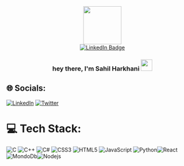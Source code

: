 <div id="header" align="center">
  <img src = "https://media.giphy.com/media/qgQUggAC3Pfv687qPC/giphy.gif" width="100" >
</div>
<div id="badges" align="center">
  <a href="www.linkedin.com/in/sahil-harkhani-59a124235">
    <img src="https://img.shields.io/badge/LinkedIn-blue?style=for-the-badge&logo=linkedin&logoColor=white" alt="LinkedIn Badge"/>
  </a>
</div>
<div id = "counter" align = "center">
<img src="https://komarev.com/ghpvc/?username=sahilharhani56&style=flat-square&color=blue" alt=""/>
</div>
<h3 align = "center">
  hey there, I'm Sahil Harkhani
  <img src="https://media.giphy.com/media/hvRJCLFzcasrR4ia7z/giphy.gif" width="30px"/>
</h3>

## 🌐 Socials:
[![LinkedIn](https://img.shields.io/badge/LinkedIn-%230077B5.svg?logo=linkedin&logoColor=white)](www.linkedin.com/in/sahil-harkhani-59a124235) [![Twitter](https://img.shields.io/badge/Twitter-%231DA1F2.svg?logo=Twitter&logoColor=white)](https://twitter.com/sahil_5600) 

# 💻 Tech Stack:
![C](https://img.shields.io/badge/c-%2300599C.svg?style=for-the-badge&logo=c&logoColor=white) ![C++](https://img.shields.io/badge/c++-%2300599C.svg?style=for-the-badge&logo=c%2B%2B&logoColor=white) ![C#](https://img.shields.io/badge/c%23-%23239120.svg?style=for-the-badge&logo=c-sharp&logoColor=white) ![CSS3](https://img.shields.io/badge/css3-%231572B6.svg?style=for-the-badge&logo=css3&logoColor=white) ![HTML5](https://img.shields.io/badge/html5-%23E34F26.svg?style=for-the-badge&logo=html5&logoColor=white) ![JavaScript](https://img.shields.io/badge/javascript-%23323330.svg?style=for-the-badge&logo=javascript&logoColor=%23F7DF1E) ![Python](https://img.shields.io/badge/python-3670A0?style=for-the-badge&logo=python&logoColor=ffdd54)![React](https://img.shields.io/badge/react-%2320232a.svg?style=for-the-badge&logo=react&logoColor=%2361DAFB) ![MondoDb](https://img.shields.io/badge/MongoDb-%2300f.svg?style=for-the-badge&logo=MongoDb&logoColor=white)![Nodejs](https://img.shields.io/badge/Nodejs-%2300f.svg?style=for-the-badge&logo=Nodejs&logoColor=white) 
